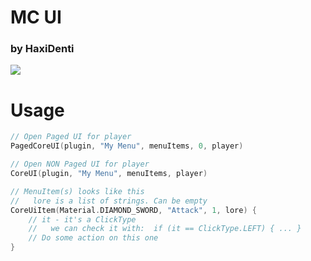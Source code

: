 # MC UI
### by HaxiDenti
[![](https://jitpack.io/v/AldieNightStar/MC_UI.svg)](https://jitpack.io/#AldieNightStar/MC_UI)

# Usage
```kotlin
// Open Paged UI for player
PagedCoreUI(plugin, "My Menu", menuItems, 0, player)

// Open NON Paged UI for player
CoreUI(plugin, "My Menu", menuItems, player)

// MenuItem(s) looks like this
//   lore is a list of strings. Can be empty
CoreUiItem(Material.DIAMOND_SWORD, "Attack", 1, lore) {
    // it - it's a ClickType
    //   we can check it with:  if (it == ClickType.LEFT) { ... }
    // Do some action on this one
}
```
